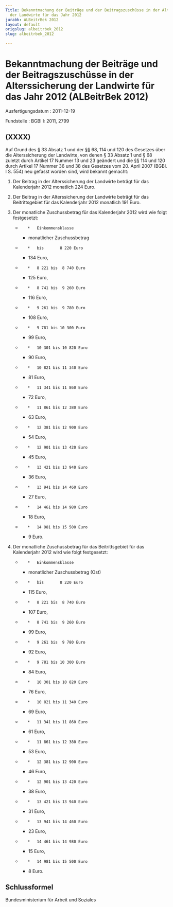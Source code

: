 ```yaml
---
Title: Bekanntmachung der Beiträge und der Beitragszuschüsse in der Alterssicherung
  der Landwirte für das Jahr 2012
jurabk: ALBeitrBek 2012
layout: default
origslug: albeitrbek_2012
slug: albeitrbek_2012

---
```


# Bekanntmachung der Beiträge und der Beitragszuschüsse in der Alterssicherung der Landwirte für das Jahr 2012 (ALBeitrBek 2012)

Ausfertigungsdatum
:   2011-12-19

Fundstelle
:   BGBl I: 2011, 2799


## (XXXX)

Auf Grund des § 33 Absatz 1 und der §§ 68, 114 und 120 des Gesetzes über die Alterssicherung der Landwirte, von denen § 33 Absatz 1 und § 68 zuletzt durch Artikel 17 Nummer 13 und 23 geändert und die §§ 114 und 120 durch Artikel 17 Nummer 36 und 38 des Gesetzes vom 20. April 2007 (BGBl. I S. 554) neu gefasst worden sind, wird bekannt gemacht:


1.  Der Beitrag in der Alterssicherung der Landwirte beträgt für das Kalenderjahr 2012 monatlich 224 Euro.


2.  Der Beitrag in der Alterssicherung der Landwirte beträgt für das Beitrittsgebiet für das Kalenderjahr 2012 monatlich 191 Euro.


3.  Der monatliche Zuschussbetrag für das Kalenderjahr 2012 wird wie folgt festgesetzt:

    *        *   Einkommensklasse

        *   monatlicher
            Zuschussbetrag


    *        *   bis       8 220 Euro

        *   134 Euro,


    *        *   8 221 bis  8 740 Euro

        *   125 Euro,


    *        *   8 741 bis  9 260 Euro

        *   116 Euro,


    *        *   9 261 bis  9 780 Euro

        *   108 Euro,


    *        *   9 781 bis 10 300 Euro

        *   99 Euro,


    *        *   10 301 bis 10 820 Euro

        *   90 Euro,


    *        *   10 821 bis 11 340 Euro

        *   81 Euro,


    *        *   11 341 bis 11 860 Euro

        *   72 Euro,


    *        *   11 861 bis 12 380 Euro

        *   63 Euro,


    *        *   12 381 bis 12 900 Euro

        *   54 Euro,


    *        *   12 901 bis 13 420 Euro

        *   45 Euro,


    *        *   13 421 bis 13 940 Euro

        *   36 Euro,


    *        *   13 941 bis 14 460 Euro

        *   27 Euro,


    *        *   14 461 bis 14 980 Euro

        *   18 Euro,


    *        *   14 981 bis 15 500 Euro

        *   9 Euro.





4.  Der monatliche Zuschussbetrag für das Beitrittsgebiet für das Kalenderjahr 2012 wird wie folgt festgesetzt:

    *        *   Einkommensklasse

        *   monatlicher
            Zuschussbetrag (Ost)


    *        *   bis       8 220 Euro

        *   115 Euro,


    *        *   8 221 bis  8 740 Euro

        *   107 Euro,


    *        *   8 741 bis  9 260 Euro

        *   99 Euro,


    *        *   9 261 bis  9 780 Euro

        *   92 Euro,


    *        *   9 781 bis 10 300 Euro

        *   84 Euro,


    *        *   10 301 bis 10 820 Euro

        *   76 Euro,


    *        *   10 821 bis 11 340 Euro

        *   69 Euro,


    *        *   11 341 bis 11 860 Euro

        *   61 Euro,


    *        *   11 861 bis 12 380 Euro

        *   53 Euro,


    *        *   12 381 bis 12 900 Euro

        *   46 Euro,


    *        *   12 901 bis 13 420 Euro

        *   38 Euro,


    *        *   13 421 bis 13 940 Euro

        *   31 Euro,


    *        *   13 941 bis 14 460 Euro

        *   23 Euro,


    *        *   14 461 bis 14 980 Euro

        *   15 Euro,


    *        *   14 981 bis 15 500 Euro

        *   8 Euro.








## Schlussformel

Bundesministerium für Arbeit und Soziales

